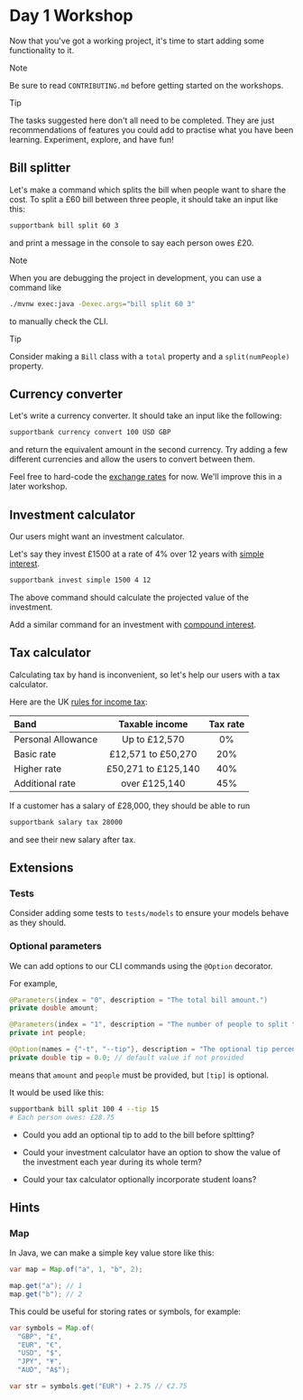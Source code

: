 # Day 1 Workshop

Now that you've got a working project, it's time to start adding some
functionality to it.

> [!NOTE]
>
> Be sure to read `CONTRIBUTING.md` before getting started on the workshops.

> [!TIP]
>
> The tasks suggested here don't all need to be completed. They are just
> recommendations of features you could add to practise what you have been
> learning. Experiment, explore, and have fun!

## Bill splitter

Let's make a command which splits the bill when people want to share the cost.
To split a £60 bill between three people, it should take an input like this:

```bash
supportbank bill split 60 3
```

and print a message in the console to say each person owes £20.

> [!NOTE]
>
> When you are debugging the project in development, you can use a command like
>
> ```bash
> ./mvnw exec:java -Dexec.args="bill split 60 3"
> ```
>
> to manually check the CLI.

> [!TIP]
>
> Consider making a `Bill` class with a `total` property and a
> `split(numPeople)` property.

## Currency converter

Let's write a currency converter. It should take an input like the following:

```bash
supportbank currency convert 100 USD GBP
```

and return the equivalent amount in the second currency. Try adding a few
different currencies and allow the users to convert between them.

Feel free to hard-code the
[exchange rates](https://www.google.com/search?q=1+usd+to+gbp) for now. We'll
improve this in a later workshop.

## Investment calculator

Our users might want an investment calculator.

Let's say they invest £1500 at a rate of 4% over 12 years with
[simple interest](https://www.bbc.co.uk/bitesize/guides/zv9p34j/revision/2).

```bash
supportbank invest simple 1500 4 12
```

The above command should calculate the projected value of the investment.

Add a similar command for an investment with
[compound interest](https://www.bbc.co.uk/bitesize/articles/z2jfp4j#zhv94xs).

## Tax calculator

Calculating tax by hand is inconvenient, so let's help our users with a tax
calculator.

Here are the UK [rules for income tax](https://www.gov.uk/income-tax-rates):

| Band               |   Taxable income    | Tax rate |
| :----------------- | :-----------------: | :------: |
| Personal Allowance |    Up to £12,570    |    0%    |
| Basic rate         | £12,571 to £50,270  |   20%    |
| Higher rate        | £50,271 to £125,140 |   40%    |
| Additional rate    |    over £125,140    |   45%    |

If a customer has a salary of £28,000, they should be able to run

```bash
supportbank salary tax 28000
```

and see their new salary after tax.

## Extensions

### Tests

Consider adding some tests to `tests/models` to ensure your models behave as
they should.

### Optional parameters

We can add options to our CLI commands using the `@Option` decorator.

For example,

```java
@Parameters(index = "0", description = "The total bill amount.")
private double amount;

@Parameters(index = "1", description = "The number of people to split the bill with.")
private int people;

@Option(names = {"-t", "--tip"}, description = "The optional tip percentage.")
private double tip = 0.0; // default value if not provided
```

means that `amount` and `people` must be provided, but `[tip]` is optional.

It would be used like this:

```bash
supportbank bill split 100 4 --tip 15
# Each person owes: £28.75
```

- Could you add an optional tip to add to the bill before spltting?

- Could your investment calculator have an option to show the value of the
  investment each year during its whole term?

- Could your tax calculator optionally incorporate student loans?

## Hints

### Map

In Java, we can make a simple key value store like this:

```java
var map = Map.of("a", 1, "b", 2);

map.get("a"); // 1
map.get("b"); // 2
```

This could be useful for storing rates or symbols, for example:

```java
var symbols = Map.of(
  "GBP", "£",
  "EUR", "€",
  "USD", "$",
  "JPY", "¥",
  "AUD", "A$");

var str = symbols.get("EUR") + 2.75 // €2.75
```
